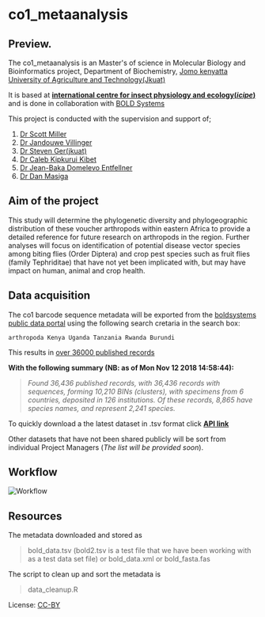 # co1_metaanalysis

## Preview.
The co1_metaanalysis is an Master's of science in Molecular Biology and Bioinformatics project, Department of Biochemistry, [Jomo kenyatta University of Agriculture and Technology(Jkuat)](http://www.jkuat.ac.ke/)

It is based at **[international centre for insect physiology and ecology(_icipe_)](http://www.icipe.org/)** and is done in collaboration with [BOLD Systems](http://www.boldsystems.org/)

This project is conducted with the supervision and support of;
1. [Dr Scott Miller](https://entomology.si.edu/StaffPages/MillerS.html)
2. [Dr Jandouwe Villinger](http://www.icipe.org/about/staff/jandouwe-villinger)
3. [Dr Steven Ger(jkuat)](https://scholar.google.com/citations?user=Qdp8yCsAAAAJ&hl=en)
4. [Dr Caleb Kipkurui Kibet](https://github.com/kipkurui)
5. [Dr Jean-Baka Domelevo Entfellner](https://github.com/jean-baka)
6. [Dr Dan Masiga](http://www.icipe.org/about/staff/daniel-masiga)

## Aim of the project

This study will determine the phylogenetic diversity and phylogeographic distribution of these voucher arthropods within eastern Africa to provide a detailed reference for future research on arthropods in the region.
Further analyses will focus on identification of potential disease vector species among biting flies (Order Diptera) and crop pest species such as fruit flies (family Tephriditae) that have not yet been implicated with, but may have impact on human, animal and crop health.

## Data acquisition
The co1 barcode sequence metadata will be exported from the [boldsystems public data portal](http://www.boldsystems.org/index.php/Public_BINSearch?searchtype=records) using the following search cretaria in the search box:
```
arthropoda Kenya Uganda Tanzania Rwanda Burundi
```
 This results in [over 36000 published records](http://www.boldsystems.org/index.php/Public_SearchTerms)

**With the following summary (NB: as of Mon Nov 12 2018 14:58:44):**

>_Found 36,436 published records, with 36,436 records with sequences, forming 10,210 BINs (clusters), with specimens from 6 countries, deposited in 126 institutions._
>_Of these records, 8,865 have species names, and represent 2,241 species._

To quickly download a the latest dataset in .tsv format click [**API link**](http://www.boldsystems.org/index.php/API_Public/combined?geo=Kenya|Uganda|Tanzania|Rwanda|Burundi&taxon=arthropoda&format=tsv)

Other datasets that have not been shared publicly will be sort from individual Project Managers (_The list will be provided soon_).

## Workflow
![Workflow](https://github.com/kibet-gilbert/co1_metaanalysis/blob/master/workflow.png)

## Resources
The metadata downloaded and stored as
>bold_data.tsv
>(bold2.tsv is a test file that we have been working with as a test data set file)
or
>bold_data.xml
or
>bold_fasta.fas

The script to clean up and sort the metadata is
>data_cleanup.R

License: [CC-BY](https://creativecommons.org/licenses/by/3.0/)
